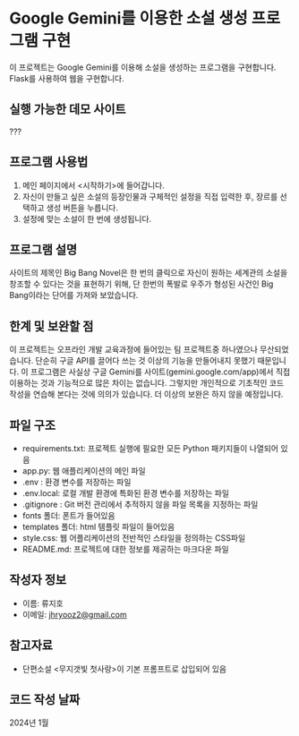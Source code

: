 # Google Gemini를 이용한 소설 생성 프로그램 구현
이 프로젝트는 Google Gemini를 이용해 소설을 생성하는 프로그램을 구현합니다.
Flask를 사용하여 웹을 구현합니다.

## 실행 가능한 데모 사이트
???

## 프로그램 사용법
1. 메인 페이지에서 <시작하기>에 들어갑니다.
2. 자신이 만들고 싶은 소설의 등장인물과 구체적인 설정을 직접 입력한 후, 장르를 선택하고 생성 버튼을 누릅니다.
3. 설정에 맞는 소설이 한 번에 생성됩니다.

## 프로그램 설명
사이트의 제목인 Big Bang Novel은 한 번의 클릭으로 자신이 원하는 세계관의 소설을 창조할 수 있다는 것을 표현하기 위해,
단 한번의 폭발로 우주가 형성된 사건인 Big Bang이라는 단어를 가져와 보았습니다.

## 한계 및 보완할 점
이 프로젝트는 오프라인 개발 교육과정에 들어있는 팀 프로젝트중 하나였으나 무산되었습니다.
단순히 구글 API를 끌어다 쓰는 것 이상의 기능을 만들어내지 못했기 때문입니다.
이 프로그램은 사실상 구글 Gemini를 사이트(gemini.google.com/app)에서 직접 이용하는 것과 기능적으로 많은 차이는 없습니다.
그렇지만 개인적으로 기초적인 코드 작성을 연습해 본다는 것에 의의가 있습니다.
더 이상의 보완은 하지 않을 예정입니다.

## 파일 구조
- requirements.txt: 프로젝트 실행에 필요한 모든 Python 패키지들이 나열되어 있음
- app.py: 웹 애플리케이션의 메인 파일
- .env : 환경 변수를 저장하는 파일
- .env.local: 로컬 개발 환경에 특화된 환경 변수를 저장하는 파일
- .gitignore : Git 버전 관리에서 추적하지 않을 파일 목록을 지정하는 파일
- fonts 폴더: 폰트가 들어있음
- templates 폴더: html 템플릿 파일이 들어있음
- style.css: 웹 어플리케이션의 전반적인 스타일을 정의하는 CSS파일
- README.md: 프로젝트에 대한 정보를 제공하는 마크다운 파일

## 작성자 정보
- 이름: 류지호
- 이메일: [jhryooz2@gmail.com](mailto:jhryooz2@gmail.com)

## 참고자료
- 단편소설 <무지갯빛 첫사랑>이 기본 프롬프트로 삽입되어 있음

## 코드 작성 날짜
2024년 1월